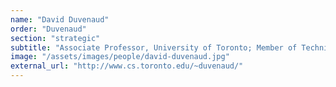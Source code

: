 ```yaml
---
name: "David Duvenaud"
order: "Duvenaud"
section: "strategic"
subtitle: "Associate Professor, University of Toronto; Member of Technical Staff, Anthropic"
image: "/assets/images/people/david-duvenaud.jpg"
external_url: "http://www.cs.toronto.edu/~duvenaud/"
---
```

